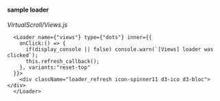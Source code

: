 
#### sample loader

_VirtualScroll/Views.js_

```
  <Loader name={"views"} type={"dots"} inner={{
    onClick:() => {
      if(display_console || false) console.warn(`[Views] loader was clicked`);
      this.refresh_callback();
    }, variants:"reset-top"
  }}>
    <div className="loader_refresh icon-spinner11 d3-ico d3-bloc"></div>
  </Loader>
```